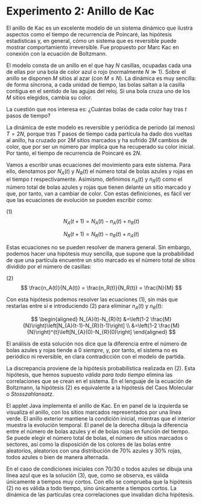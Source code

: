 # Experimento 2: Anillo de Kac

El anillo de Kac es un excelente modelo de un sistema dinámico que ilustra aspectos como el tiempo de recurrencia de Poincaré, las hipótesis estadísticas y, en general, cómo un sistema que es reversible puede mostrar comportamiento irreversible. Fue propuesto por Marc Kac en conexión con la ecuación de Boltzmann.

El modelo consta de un anillo en el que hay $N$ casillas, ocupadas cada una de ellas por una bola de color azul o rojo (normalmente $N \gg 1$). Sobre el anillo se disponen $M$ sitios al azar (con $M\leq N$). La dinámica es muy sencilla: de forma síncrona, a cada unidad de tiempo, las bolas saltan a la casilla contígua en el sentido de las agujas del reloj. Si una bola cruza uno de los $M$ sitios elegidos, cambia su color.

La cuestión que nos interesa es: ¿Cuántas bolas de cada color hay tras $t$ pasos de tiempo?

La dinámica de este modelo es reversible y periódica de periodo (al menos) $T=2N$, porque tras $T$ pasos de tiempo cada partícula ha dado dos vueltas al anillo, ha cruzado por $2M$ sitios marcados y ha sufrido $2M$ cambios de color, que por ser un número par implica que ha recuperado su color inicial. Por tanto, el tiempo de recurrencia de Poincaré es $2N$.

Vamos a escribir unas ecuaciones del movimiento para este sistema. Para ello, denotamos por $N_A (t)$ y $N_R (t)$ el número total de bolas azules y rojas en el tiempo $t$ respectivamente. Asimismo, definimos $n_A (t)$ y $n_R (t)$ como el número total de bolas azules y rojas que tienen delante un sitio marcado y que, por tanto, van a cambiar de color. Con estas definiciones, es fácil ver que las ecuaciones de evolución se pueden escribir como:

(1)
$$
N_A (t+1) = N_A(t) - n_A (t) + n_R (t)
$$

$$
N_R (t+1) = N_R(t) - n_R (t) + n_A (t)
$$

Estas ecuaciones no se pueden resolver de manera general. Sin embargo, podemos hacer una hipótesis muy sencilla, que supone que la probabilidad de que una partícula encuentre un sitio marcado es el número total de sitios dividido por el número de casillas:

(2)
$$
\frac{n_A(t)}{N_A(t)} = \frac{n_R(t)}{N_R(t)} = \frac{N}{M}
$$

Con esta hipótesis podemos resolver las ecuaciones (1), sin más que restarlas entre sí e introduciendo (2) para eliminar $n_A(t)$ y $n_R(t)$:

$$
\begin{aligned}
N_{A}(t)-N_{R}(t) &=\left(1-2 \frac{M}{N}\right)\left[N_{A}(t-1)-N_{R}(t-1)\right] \\
&=\left(1-2 \frac{M}{N}\right)^{t}\left[N_{A}(0)-N_{R}(0)\right]
\end{aligned}
$$

El análisis de esta solución nos dice que la diferencia entre el número de bolas azules y rojas tiende a 0 *siempre*, y, por tanto, el sistema no es periódico ni reversible, en clara contradicción con el modelo de partida.

La discrepancia proviene de la hipótesis probabilística realizada en (2). Esta hipótesis, que hemos supuesto *válida para todo tiempo* elimina las correlaciones que se crean en el sistema. En el lenguaje de la ecuación de Boltzmann, la hipótesis (2) es equivalente a la hipótesis del Caos Molecular o *Stosszahlansatz*.

El applet Java implementa el anillo de Kac. En en panel de la izquierda se visualiza el anillo, con los sitios marcados representados por una línea verde. El anillo exterior mantiene la condición inicial, mientras que el interior muestra la evolución temporal. El panel de la derecha dibuja la diferencia entre el número de bolas azules y el de bolas rojas en función del tiempo. Se puede elegir el número total de bolas, el número de sitios marcados o sectores, así como la disposición de los colores de las bolas entre aleatorios, aleatorios con una distribución de 70% azules y 30% rojas, todos azules o bien de manera alternada.

En el caso de condiciones iniciales con 70/30 o todos azules se dibuja una línea azul que es la solución (3), que, como se observa, es válida únicamente a tiempos muy cortos. Con ello se comprueba que la hipótesis (2) no es válida a todo tiempo, sino únicamente a tiempos cortos. La dinámica de las partículas crea correlaciones que invalidan dicha hipótesis.
